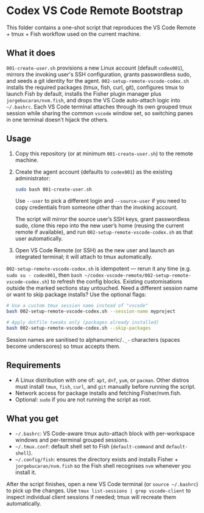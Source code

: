 # Codex VS Code Remote Bootstrap

This folder contains a one-shot script that reproduces the VS Code Remote + tmux + Fish workflow used on the current machine.

## What it does

`001-create-user.sh` provisions a new Linux account (default `codex001`), mirrors the invoking user's SSH configuration, grants passwordless sudo, and seeds a git identity for the agent. `002-setup-remote-vscode-codex.sh` installs the required packages (tmux, fish, curl, git), configures tmux to launch Fish by default, installs the Fisher plugin manager plus `jorgebucaran/nvm.fish`, and drops the VS Code auto-attach logic into `~/.bashrc`. Each VS Code terminal attaches through its own grouped tmux session while sharing the common `vscode` window set, so switching panes in one terminal doesn’t hijack the others.

## Usage

1. Copy this repository (or at minimum `001-create-user.sh`) to the remote machine.
2. Create the agent account (defaults to `codex001`) as the existing administrator:

   ```bash
   sudo bash 001-create-user.sh
   ```

   Use `--user` to pick a different login and `--source-user` if you need to copy credentials from someone other than the invoking account.

   The script will mirror the source user’s SSH keys, grant passwordless sudo, clone this repo into the new user’s home (reusing the current remote if available), and run `002-setup-remote-vscode-codex.sh` as that user automatically.
3. Open VS Code Remote (or SSH) as the new user and launch an integrated terminal; it will attach to tmux automatically.

`002-setup-remote-vscode-codex.sh` is idempotent — rerun it any time (e.g. `sudo su - codex001`, then `bash ~/codex-vscode-remote/002-setup-remote-vscode-codex.sh`) to refresh the config blocks. Existing customisations outside the marked sections stay untouched. Need a different session name or want to skip package installs? Use the optional flags:

```bash
# Use a custom tmux session name instead of "vscode"
bash 002-setup-remote-vscode-codex.sh --session-name myproject

# Apply dotfile tweaks only (packages already installed)
bash 002-setup-remote-vscode-codex.sh --skip-packages
```

Session names are sanitised to alphanumeric/`._-` characters (spaces become underscores) so tmux accepts them.

## Requirements

- A Linux distribution with one of: `apt`, `dnf`, `yum`, or `pacman`. Other distros must install `tmux`, `fish`, `curl`, and `git` manually before running the script.
- Network access for package installs and fetching Fisher/nvm.fish.
- Optional: `sudo` if you are not running the script as root.

## What you get

- `~/.bashrc`: VS Code-aware tmux auto-attach block with per-workspace windows and per-terminal grouped sessions.
- `~/.tmux.conf`: default shell set to Fish (`default-command` and `default-shell`).
- `~/.config/fish`: ensures the directory exists and installs Fisher + `jorgebucaran/nvm.fish` so the Fish shell recognises `nvm` whenever you install it.

After the script finishes, open a new VS Code terminal (or `source ~/.bashrc`) to pick up the changes. Use `tmux list-sessions | grep vscode-client` to inspect individual client sessions if needed; tmux will recreate them automatically.
